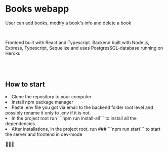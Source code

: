 <h1>Books webapp</h1>
<p>User can add books, modify a book's info and delete a book</p>
<br>
<p>Frontend built with React and Typescript. Backend built with Node.js, Express, Typescript, Sequelize and uses PostgresSQL-database running on Heroku</p>
<br>
<br>
<h2>How to start</h2>
<ol>
</ol>
<li>Clone the repository to your computer</li>
<li>Install npm package manager</li>
<li>Paste .env file you got via email to the backend folder root level and possibly rename it only to .env if it is not.</li>
<li>In the project root run  ```npm run install-all``` to install all the dependencies</li>
<li>After installations, in the project root, run ### ```npm run start``` to start the server and frontend in dev-mode</li>
<p>👨🏻‍💻</p>
